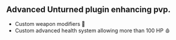 ## Advanced Unturned plugin enhancing pvp. 
- Custom weapon modifiers 🔫
- Custom advanced health system allowing more than 100 HP 🩸
